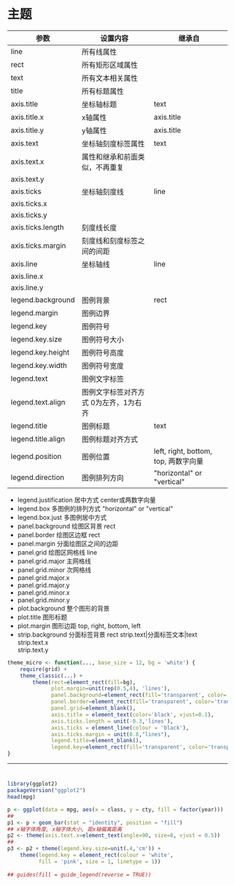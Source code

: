 # 主题


参数|设置内容|继承自
-|-|-
line|所有线属性 	 
rect|所有矩形区域属性 	 
text|所有文本相关属性 	 
title|所有标题属性 	 
axis.title|坐标轴标题|text
axis.title.x|x轴属性|axis.title
axis.title.y|y轴属性|axis.title
axis.text|坐标轴刻度标签属性|text
axis.text.x|属性和继承和前面类似，不再重复 	 
axis.text.y|	  	 
axis.ticks|坐标轴刻度线|line
axis.ticks.x| 	  	 
axis.ticks.y|	  	 
axis.ticks.length|刻度线长度 	 
axis.ticks.margin|刻度线和刻度标签之间的间距 	 
axis.line|坐标轴线|line
axis.line.x| 
axis.line.y|	  	 
legend.background|图例背景|rect
legend.margin|图例边界 	 
legend.key|图例符号 	 
legend.key.size|图例符号大小 	 
legend.key.height|图例符号高度 	 
legend.key.width|图例符号宽度 	 
legend.text|图例文字标签 	 
legend.text.align|图例文字标签对齐方式 	0为左齐，1为右齐
legend.title|图例标题|text
legend.title.align|图例标题对齐方式 	 
legend.position|图例位置|left, right, bottom, top, 两数字向量
legend.direction|图例排列方向|"horizontal" or "vertical"
- legend.justification 	居中方式 	center或两数字向量
- legend.box 	多图例的排列方式 	"horizontal" or "vertical"
- legend.box.just 	多图例居中方式 	 
- panel.background 	绘图区背景 	rect
- panel.border 	绘图区边框 	rect
- panel.margin 	分面绘图区之间的边距 	 
- panel.grid 	绘图区网格线 	line
- panel.grid.major 	主网格线 	 
- panel.grid.minor 	次网格线 	 
- panel.grid.major.x 	  	 
- panel.grid.major.y 	  	 
- panel.grid.minor.x 	  	 
- panel.grid.minor.y 	  	 
- plot.background 	整个图形的背景 	 
- plot.title 	图形标题 	 
- plot.margin 	图形边距 	top, right, bottom, left
- strip.background 	分面标签背景 	rect
strip.text|分面标签文本|text
strip.text.x 	  	 
strip.text.y



```r
theme_micro <- function(..., base_size = 12, bg = 'white') {
    require(grid) +
    theme_classic(...) +
        theme(rect=element_rect(fill=bg),
              plot.margin=unit(rep(0.5,4), 'lines'),
              panel.background=element_rect(fill='transparent', color='transparent'),
              panel.border=element_rect(fill='transparent', color='transparent'),
              panel.grid=element_blank(),
              axis.title = element_text(color='black', vjust=0.1),
              axis.ticks.length = unit(-0.3,'lines'),
              axis.ticks = element_line(colour = 'black'),
              axis.ticks.margin = unit(0.8,"lines"),
              legend.title=element_blank(),
              legend.key=element_rect(fill='transparent', color='transparent'))
}

```
----
# 
```r
library(ggplot2)
packageVersion("ggplot2")
head(mpg)
```
```r
p <- ggplot(data = mpg, aes(x = class, y = cty, fill = factor(year)))
## 
p1 <- p + geom_bar(stat = "identity", position = "fill")
## x轴字体角度, x轴字体大小, 距x轴偏离距离
p2 <- theme(axis.text.x=element_text(angle=90, size=8, vjust = 0.5))
## 
p3 <- p2 + theme(legend.key.size=unit(.4,'cm')) +
    theme(legend.key = element_rect(colour = 'white',
          fill = 'pink', size = 1, linetype = 1))
          
## guides(fill = guide_legend(reverse = TRUE))
```

